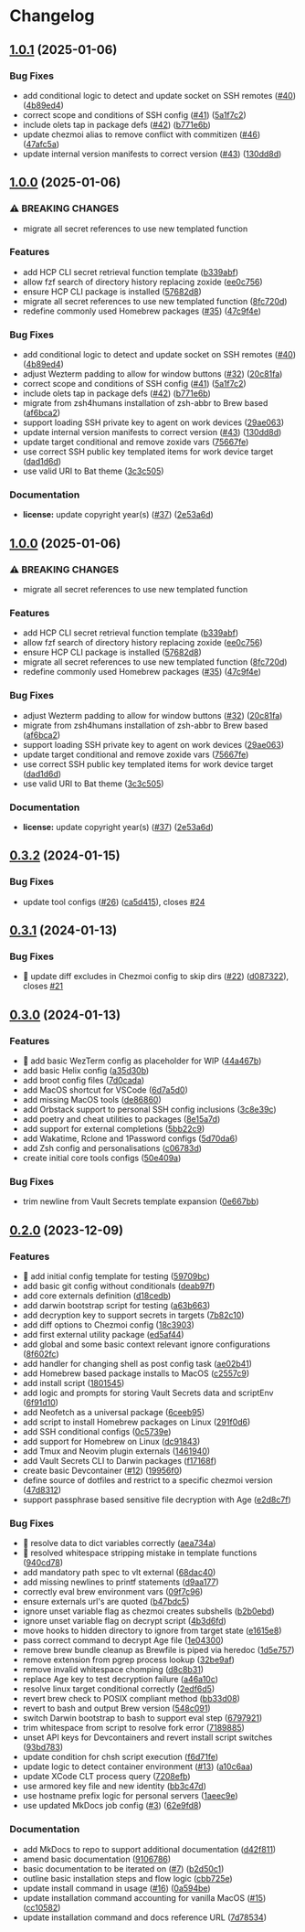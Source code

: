 # Changelog

## [1.0.1](https://github.com/arrrgi/dotfiles/compare/v1.0.0...v1.0.1) (2025-01-06)


### Bug Fixes

* add conditional logic to detect and update socket on SSH remotes ([#40](https://github.com/arrrgi/dotfiles/issues/40)) ([4b89ed4](https://github.com/arrrgi/dotfiles/commit/4b89ed4d23ca3473491ee5f0de57a4efd2690cb6))
* correct scope and conditions of SSH config ([#41](https://github.com/arrrgi/dotfiles/issues/41)) ([5a1f7c2](https://github.com/arrrgi/dotfiles/commit/5a1f7c2176ba78bb30294815ad5566435457c7fd))
* include olets tap in package defs ([#42](https://github.com/arrrgi/dotfiles/issues/42)) ([b771e6b](https://github.com/arrrgi/dotfiles/commit/b771e6b3cd366ee5a2db2e9e688c45a854057e25))
* update chezmoi alias to remove conflict with commitizen ([#46](https://github.com/arrrgi/dotfiles/issues/46)) ([47afc5a](https://github.com/arrrgi/dotfiles/commit/47afc5a292b27adf077bdadca34143f647b995b3))
* update internal version manifests to correct version ([#43](https://github.com/arrrgi/dotfiles/issues/43)) ([130dd8d](https://github.com/arrrgi/dotfiles/commit/130dd8de7320cd0f7403d9c9e5c0c76b3fbf7b48))

## [1.0.0](https://github.com/arrrgi/dotfiles/compare/v0.3.2...v1.0.0) (2025-01-06)


### ⚠ BREAKING CHANGES

* migrate all secret references to use new templated function

### Features

* add HCP CLI secret retrieval function template ([b339abf](https://github.com/arrrgi/dotfiles/commit/b339abf0205ebaab0c95c1c6dbab0db4587de458))
* allow fzf search of directory history replacing zoxide ([ee0c756](https://github.com/arrrgi/dotfiles/commit/ee0c7560dbb22915802d8cf2bf907b89c58214af))
* ensure HCP CLI package is installed ([57682d8](https://github.com/arrrgi/dotfiles/commit/57682d80bccf911037ec4506878aac1856a9264f))
* migrate all secret references to use new templated function ([8fc720d](https://github.com/arrrgi/dotfiles/commit/8fc720d8d6df097922bdb2b498b551b4f5a4e56c))
* redefine commonly used Homebrew packages ([#35](https://github.com/arrrgi/dotfiles/issues/35)) ([47c9f4e](https://github.com/arrrgi/dotfiles/commit/47c9f4ee933a9957f820fe5828f4183706330cea))


### Bug Fixes

* add conditional logic to detect and update socket on SSH remotes ([#40](https://github.com/arrrgi/dotfiles/issues/40)) ([4b89ed4](https://github.com/arrrgi/dotfiles/commit/4b89ed4d23ca3473491ee5f0de57a4efd2690cb6))
* adjust Wezterm padding to allow for window buttons ([#32](https://github.com/arrrgi/dotfiles/issues/32)) ([20c81fa](https://github.com/arrrgi/dotfiles/commit/20c81fa3736addefe1e440e8c3e410cb6e9fcb61))
* correct scope and conditions of SSH config ([#41](https://github.com/arrrgi/dotfiles/issues/41)) ([5a1f7c2](https://github.com/arrrgi/dotfiles/commit/5a1f7c2176ba78bb30294815ad5566435457c7fd))
* include olets tap in package defs ([#42](https://github.com/arrrgi/dotfiles/issues/42)) ([b771e6b](https://github.com/arrrgi/dotfiles/commit/b771e6b3cd366ee5a2db2e9e688c45a854057e25))
* migrate from zsh4humans installation of zsh-abbr to Brew based ([af6bca2](https://github.com/arrrgi/dotfiles/commit/af6bca2bd5815eca0b2caffb90f014ee354df652))
* support loading SSH private key to agent on work devices ([29ae063](https://github.com/arrrgi/dotfiles/commit/29ae06384f76c2f76f50452785de6c9194f3a0da))
* update internal version manifests to correct version ([#43](https://github.com/arrrgi/dotfiles/issues/43)) ([130dd8d](https://github.com/arrrgi/dotfiles/commit/130dd8de7320cd0f7403d9c9e5c0c76b3fbf7b48))
* update target conditional and remove zoxide vars ([75667fe](https://github.com/arrrgi/dotfiles/commit/75667fe4245a5a4cbe92c9d42e8a40220af4bd60))
* use correct SSH public key templated items for work device target ([dad1d6d](https://github.com/arrrgi/dotfiles/commit/dad1d6d298bc7f33834b29b0a2d9746404fb5280))
* use valid URI to Bat theme ([3c3c505](https://github.com/arrrgi/dotfiles/commit/3c3c505cd5b41d970eac669e6dcd5fc9ddcdfd09))


### Documentation

* **license:** update copyright year(s) ([#37](https://github.com/arrrgi/dotfiles/issues/37)) ([2e53a6d](https://github.com/arrrgi/dotfiles/commit/2e53a6de8e3af9deaaf0ec34a75f446b18fc804e))

## [1.0.0](https://github.com/arrrgi/dotfiles/compare/v0.3.2...v1.0.0) (2025-01-06)


### ⚠ BREAKING CHANGES

* migrate all secret references to use new templated function

### Features

* add HCP CLI secret retrieval function template ([b339abf](https://github.com/arrrgi/dotfiles/commit/b339abf0205ebaab0c95c1c6dbab0db4587de458))
* allow fzf search of directory history replacing zoxide ([ee0c756](https://github.com/arrrgi/dotfiles/commit/ee0c7560dbb22915802d8cf2bf907b89c58214af))
* ensure HCP CLI package is installed ([57682d8](https://github.com/arrrgi/dotfiles/commit/57682d80bccf911037ec4506878aac1856a9264f))
* migrate all secret references to use new templated function ([8fc720d](https://github.com/arrrgi/dotfiles/commit/8fc720d8d6df097922bdb2b498b551b4f5a4e56c))
* redefine commonly used Homebrew packages ([#35](https://github.com/arrrgi/dotfiles/issues/35)) ([47c9f4e](https://github.com/arrrgi/dotfiles/commit/47c9f4ee933a9957f820fe5828f4183706330cea))


### Bug Fixes

* adjust Wezterm padding to allow for window buttons ([#32](https://github.com/arrrgi/dotfiles/issues/32)) ([20c81fa](https://github.com/arrrgi/dotfiles/commit/20c81fa3736addefe1e440e8c3e410cb6e9fcb61))
* migrate from zsh4humans installation of zsh-abbr to Brew based ([af6bca2](https://github.com/arrrgi/dotfiles/commit/af6bca2bd5815eca0b2caffb90f014ee354df652))
* support loading SSH private key to agent on work devices ([29ae063](https://github.com/arrrgi/dotfiles/commit/29ae06384f76c2f76f50452785de6c9194f3a0da))
* update target conditional and remove zoxide vars ([75667fe](https://github.com/arrrgi/dotfiles/commit/75667fe4245a5a4cbe92c9d42e8a40220af4bd60))
* use correct SSH public key templated items for work device target ([dad1d6d](https://github.com/arrrgi/dotfiles/commit/dad1d6d298bc7f33834b29b0a2d9746404fb5280))
* use valid URI to Bat theme ([3c3c505](https://github.com/arrrgi/dotfiles/commit/3c3c505cd5b41d970eac669e6dcd5fc9ddcdfd09))


### Documentation

* **license:** update copyright year(s) ([#37](https://github.com/arrrgi/dotfiles/issues/37)) ([2e53a6d](https://github.com/arrrgi/dotfiles/commit/2e53a6de8e3af9deaaf0ec34a75f446b18fc804e))

## [0.3.2](https://github.com/arrrgi/dotfiles/compare/v0.3.1...v0.3.2) (2024-01-15)


### Bug Fixes

* update tool configs ([#26](https://github.com/arrrgi/dotfiles/issues/26)) ([ca5d415](https://github.com/arrrgi/dotfiles/commit/ca5d415ef18a2922507917f21b13f10a64effcaa)), closes [#24](https://github.com/arrrgi/dotfiles/issues/24)

## [0.3.1](https://github.com/arrrgi/dotfiles/compare/v0.3.0...v0.3.1) (2024-01-13)


### Bug Fixes

* 🐛 update diff excludes in Chezmoi config to skip dirs ([#22](https://github.com/arrrgi/dotfiles/issues/22)) ([d087322](https://github.com/arrrgi/dotfiles/commit/d087322898b9aa5af17d097416f996b33a9da530)), closes [#21](https://github.com/arrrgi/dotfiles/issues/21)

## [0.3.0](https://github.com/arrrgi/dotfiles/compare/v0.2.0...v0.3.0) (2024-01-13)


### Features

* 🚧 add basic WezTerm config as placeholder for WIP ([44a467b](https://github.com/arrrgi/dotfiles/commit/44a467b932c7d4f12460273c52d8e5e39c30ef07))
* add basic Helix config ([a35d30b](https://github.com/arrrgi/dotfiles/commit/a35d30b2018ed045a162c0158a6ce4ad88591728))
* add broot config files ([7d0cada](https://github.com/arrrgi/dotfiles/commit/7d0cada9e5c2bf5de29db18e90ad7a8f35f7d070))
* add MacOS shortcut for VSCode ([6d7a5d0](https://github.com/arrrgi/dotfiles/commit/6d7a5d072e2b82b9b5ee2a39225225849fcfbb89))
* add missing MacOS tools ([de86860](https://github.com/arrrgi/dotfiles/commit/de86860c0bb6cc5606d8aa1c1e9f15a1aa12c7bf))
* add Orbstack support to personal SSH config inclusions ([3c8e39c](https://github.com/arrrgi/dotfiles/commit/3c8e39cce0cabcec8cb399243b17c94b49e0c034))
* add poetry and cheat utilities to packages ([8e15a7d](https://github.com/arrrgi/dotfiles/commit/8e15a7d85ad8b5539e1b563897281d13398c3c60))
* add support for external completions ([5bb22c9](https://github.com/arrrgi/dotfiles/commit/5bb22c90d0489a5138d1167d20e944d63a58c2cd))
* add Wakatime, Rclone and 1Password configs ([5d70da6](https://github.com/arrrgi/dotfiles/commit/5d70da6fb26078766723b9114ace5b240e7f16d3))
* add Zsh config and personalisations ([c06783d](https://github.com/arrrgi/dotfiles/commit/c06783da22fc41223c4b5d061ea4537f4f342fd3))
* create initial core tools configs ([50e409a](https://github.com/arrrgi/dotfiles/commit/50e409aa6580e6b348083646ce44f13c726f0a32))


### Bug Fixes

* trim newline from Vault Secrets template expansion ([0e667bb](https://github.com/arrrgi/dotfiles/commit/0e667bb053552b4897282b2d195670c3e7114c07))

## [0.2.0](https://github.com/arrrgi/dotfiles/compare/v0.1.0...v0.2.0) (2023-12-09)


### Features

* 🚧 add initial config template for testing ([59709bc](https://github.com/arrrgi/dotfiles/commit/59709bc1ed8d81de888bb5a2daa666ee001e8c19))
* add basic git config without conditionals ([deab97f](https://github.com/arrrgi/dotfiles/commit/deab97fd0653a80b30f42c779283aa5602fd19b6))
* add core externals definition ([d18cedb](https://github.com/arrrgi/dotfiles/commit/d18cedbcd29321550b705cb47cbb6aa0b1094ff6))
* add darwin bootstrap script for testing ([a63b663](https://github.com/arrrgi/dotfiles/commit/a63b66353a54b07ce91de485329cccdce714b177))
* add decryption key to support secrets in targets ([7b82c10](https://github.com/arrrgi/dotfiles/commit/7b82c10502b8b70eeb27efe790e9f1c24488439d))
* add diff options to Chezmoi config ([18c3903](https://github.com/arrrgi/dotfiles/commit/18c390314962aadcebc752f5ce4c23cef7c4f674))
* add first external utility package ([ed5af44](https://github.com/arrrgi/dotfiles/commit/ed5af44aeb1fc5b8480d7fac87099e49021541a1))
* add global and some basic context relevant ignore configurations ([8f602fc](https://github.com/arrrgi/dotfiles/commit/8f602fce8a0972121c5d70e21a27634bba7790e4))
* add handler for changing shell as post config task ([ae02b41](https://github.com/arrrgi/dotfiles/commit/ae02b41a6f09dc53c16d341c7855fc68bd0258ce))
* add Homebrew based package installs to MacOS ([c2557c9](https://github.com/arrrgi/dotfiles/commit/c2557c96dd1f893d72d62587ee6a5aae2121313b))
* add install script ([1801545](https://github.com/arrrgi/dotfiles/commit/1801545a7e4202710812b72f76d31197cbb0c5ef))
* add logic and prompts for storing Vault Secrets data and scriptEnv ([6f91d10](https://github.com/arrrgi/dotfiles/commit/6f91d1004bc412ce088dd5637540393f947be997))
* add Neofetch as a universal package ([6ceeb95](https://github.com/arrrgi/dotfiles/commit/6ceeb9502975deeeb9083fc0842cba92d7541ffe))
* add script to install Homebrew packages on Linux ([291f0d6](https://github.com/arrrgi/dotfiles/commit/291f0d65fe71432a8895fb50ae4f89a9922185d4))
* add SSH conditional configs ([0c5739e](https://github.com/arrrgi/dotfiles/commit/0c5739e259abca4ba19e6cf7146846b446121265))
* add support for Homebrew on Linux ([dc91843](https://github.com/arrrgi/dotfiles/commit/dc91843abc929624422c1bc10b9a6096dafc43ef))
* add Tmux and Neovim plugin externals ([1461940](https://github.com/arrrgi/dotfiles/commit/1461940efb325bccc069ed3c4c76a89de7cb488a))
* add Vault Secrets CLI to Darwin packages ([f17168f](https://github.com/arrrgi/dotfiles/commit/f17168fda9a8fe530ed331e0e4cf1a27b26496e6))
* create basic Devcontainer ([#12](https://github.com/arrrgi/dotfiles/issues/12)) ([19956f0](https://github.com/arrrgi/dotfiles/commit/19956f08960d2e6b0dd8de1b7c3e6d21f1f003fa))
* define source of dotfiles and restrict to a specific chezmoi version ([47d8312](https://github.com/arrrgi/dotfiles/commit/47d8312da18c3d6e55a0b219bb7721a90311afc7))
* support passphrase based sensitive file decryption with Age ([e2d8c7f](https://github.com/arrrgi/dotfiles/commit/e2d8c7f92048937452d7abb098786eb6f0a75763))


### Bug Fixes

* 🐛 resolve data to dict variables correctly ([aea734a](https://github.com/arrrgi/dotfiles/commit/aea734aaad4c9bce4265048c30e7d1a25bf2b232))
* 🐛 resolved whitespace stripping mistake in template functions ([940cd78](https://github.com/arrrgi/dotfiles/commit/940cd78b16bb42b75c75da54f9b460ce56c4de3e))
* add mandatory path spec to vlt external ([68dac40](https://github.com/arrrgi/dotfiles/commit/68dac400fcc636fea8ca052d8295cdd2271c6419))
* add missing newlines to printf statements ([d9aa177](https://github.com/arrrgi/dotfiles/commit/d9aa17761055359a28fa191423d793398307f60f))
* correctly eval brew environment vars ([09f7c96](https://github.com/arrrgi/dotfiles/commit/09f7c96d5f8078345a95cb5de6a46536fc2e7108))
* ensure externals url's are quoted ([b47bdc5](https://github.com/arrrgi/dotfiles/commit/b47bdc5f8ca9d4062b9c004213f1059a90baf7de))
* ignore unset variable flag as chezmoi creates subshells ([b2b0ebd](https://github.com/arrrgi/dotfiles/commit/b2b0ebd175e2c0c2d2e8ed8260213f2efd51ac3b))
* ignore unset variable flag on decrypt script ([4b3d6fd](https://github.com/arrrgi/dotfiles/commit/4b3d6fdc54f7e77ef1348f699099b33af7a4a012))
* move hooks to hidden directory to ignore from target state ([e1615e8](https://github.com/arrrgi/dotfiles/commit/e1615e8dc346f99204f35341c0fb09eb41416999))
* pass correct command to decrypt Age file ([1e04300](https://github.com/arrrgi/dotfiles/commit/1e043007b19e45c1c3656e2c8af34dacf5ab5605))
* remove brew bundle cleanup as Brewfile is piped via heredoc ([1d5e757](https://github.com/arrrgi/dotfiles/commit/1d5e75721faca66bb0576a976bc64407297e8b28))
* remove extension from pgrep process lookup ([32be9af](https://github.com/arrrgi/dotfiles/commit/32be9af37ac2bc0f5721649b2b8cb9eecf46b037))
* remove invalid whitespace chomping ([d8c8b31](https://github.com/arrrgi/dotfiles/commit/d8c8b31c4153e5bf07553fd53e0cd00060e9a683))
* replace Age key to test decryption failure ([a46a10c](https://github.com/arrrgi/dotfiles/commit/a46a10ccb6000af473b01592d7889f3188386d5c))
* resolve linux target conditional correctly ([2edf6d5](https://github.com/arrrgi/dotfiles/commit/2edf6d5dc00369bc84eb2a8a8cd62f1ed8c51ab4))
* revert brew check to POSIX compliant method ([bb33d08](https://github.com/arrrgi/dotfiles/commit/bb33d089ff1c27faa01ceede4ccc87e35365af41))
* revert to bash and output Brew version ([548c091](https://github.com/arrrgi/dotfiles/commit/548c091d8bce644df4e032db912ef59d0ec8b10b))
* switch Darwin bootstrap to bash to support eval step ([6797921](https://github.com/arrrgi/dotfiles/commit/6797921941497e3655a7172ee7ef353d6193b243))
* trim whitespace from script to resolve fork error ([7189885](https://github.com/arrrgi/dotfiles/commit/71898859f58f2043786738e7717f7d1c24401cd6))
* unset API keys for Devcontainers and revert install script switches ([93bd783](https://github.com/arrrgi/dotfiles/commit/93bd783f1455304c8a6649f565bf8f86cd75800f))
* update condition for chsh script execution ([f6d71fe](https://github.com/arrrgi/dotfiles/commit/f6d71fe30ff98cd8d5655c8bf275e1ed1c3b26c9))
* update logic to detect container environment ([#13](https://github.com/arrrgi/dotfiles/issues/13)) ([a10c6aa](https://github.com/arrrgi/dotfiles/commit/a10c6aa8aa4f2cbd93ec29c09a038c4d9d513d02))
* update XCode CLT process query ([7208efb](https://github.com/arrrgi/dotfiles/commit/7208efb7ad7756b3d419a0a0f809242533f74973))
* use armored key file and new identity ([bb3c47d](https://github.com/arrrgi/dotfiles/commit/bb3c47de3556cfcbce77a6a2d9fa6a380c3c0d3c))
* use hostname prefix logic for personal servers ([1aeec9e](https://github.com/arrrgi/dotfiles/commit/1aeec9e658d2fb2a0320c67533ff2fdf29014917))
* use updated MkDocs job config ([#3](https://github.com/arrrgi/dotfiles/issues/3)) ([62e9fd8](https://github.com/arrrgi/dotfiles/commit/62e9fd81de487cd9e9a3381a0958047462ec7d20))


### Documentation

* add MkDocs to repo to support additional documentation ([d42f811](https://github.com/arrrgi/dotfiles/commit/d42f81177bfd4a87b40dbc91d5ba0140c35c6a0d))
* amend basic documentation ([9106786](https://github.com/arrrgi/dotfiles/commit/91067864c8cc2f3f2d179548f87dd821daa56df3))
* basic documentation to be iterated on ([#7](https://github.com/arrrgi/dotfiles/issues/7)) ([b2d50c1](https://github.com/arrrgi/dotfiles/commit/b2d50c192d6bc61a7e2315dd1718d987ee2274b7))
* outline basic installation steps and flow logic ([cbb725e](https://github.com/arrrgi/dotfiles/commit/cbb725ee70b6b4f4eeed9a836f415920db16b161))
* update install command in usage ([#16](https://github.com/arrrgi/dotfiles/issues/16)) ([0a594be](https://github.com/arrrgi/dotfiles/commit/0a594beaf45ec0ca0be4b165bccee80b4010f4f5))
* update installation command accounting for vanilla MacOS ([#15](https://github.com/arrrgi/dotfiles/issues/15)) ([cc10582](https://github.com/arrrgi/dotfiles/commit/cc10582f57063730cd53efb1146badb068ba345a))
* update installation command and docs reference URL ([7d78534](https://github.com/arrrgi/dotfiles/commit/7d78534c431b38528e4e8d1c0f7970a8870d51f4))
